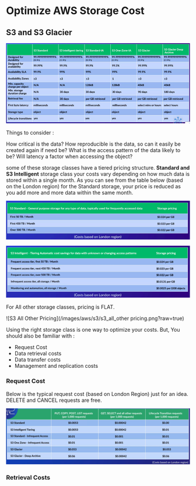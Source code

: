 # Optimize AWS Storage Cost
## S3 and S3 Glacier

 ![S3 Storage class Comparision](/images/aws/s3/s3_features.png?raw=true)

Things to consider :

How critical is the data? 
How reproducible is the data, so can it easily be created again if need be? 
What is the access pattern of the data likely to be? 
Will latency a factor when accessing the object?

some of these storage classes have a tiered pricing structure.
**Standard and S3 Intelligent** storage class your costs vary depending on how much data is stored within a single month. As you can see from the table below (based on the London region) for the Standard storage, your price is reduced as you add more and more data within the same month.

![S3 Standard Pricing](/images/aws/s3/s3_standard_pricing.png?raw=true)

![S3 Intelligent Pricing](/images/aws/s3/s3_intelligent_tiring_pricing.png?raw=true)

For All other storage classes, pricing is FLAT.

![S3 All Other Pricing](/images/aws/s3/s3_all_other pricing.png?raw=true)


Using the right storage class is one way to optimize your costs. But, You should also be familiar with :
 * Request Cost 
 * Data retrieval costs
 * Data transfer costs
 * Management and replication costs
 
 ### Request Cost
 Below is the typical request cost (based on London Region) just for an idea.
 DELETE and CANCEL requests are free.
 
 ![S3 All Other Pricing](/images/aws/s3/S3_request_cost.PNG?raw=true)
 
 ### Retrieval Costs
